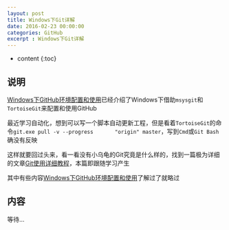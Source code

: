 ```yaml
---
layout: post
title: Windows下Git详解
date: 2016-02-23 00:00:00
categories: GitHub
excerpt : Windows下Git详解
---
```


* content
{:toc}

## 说明

[Windows下GitHub环境配置和使用](http://laijingfeng.github.io/2016/01/23/windows-github-config/)已经介绍了Windows下借助`msysgit`和`TortoiseGit`来配置和使用GitHub

最近学习自动化，想到可以写一个脚本自动更新工程，但是看着`TortoiseGit`的命令`git.exe pull -v --progress       "origin" master`，写到`Cmd`或`Git Bash`确没有反映

这样就要回过头来，看一看没有小乌龟的Git究竟是什么样的，找到一篇极为详细的文章[Git使用详细教程](http://www.admin10000.com/document/5374.html)，本篇即跟随学习产生

其中有些内容[Windows下GitHub环境配置和使用](http://laijingfeng.github.io/2016/01/23/windows-github-config/)了解过了就略过

## 内容

等待...

